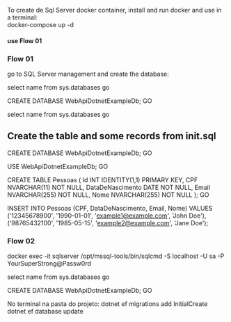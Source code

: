 ﻿To create de Sql Server docker container, install and run docker and use in a terminal:  
docker-compose up -d

#### use Flow 01
### Flow 01
go to SQL Server management and create the database:

select name from sys.databases
go

CREATE DATABASE WebApiDotnetExampleDb;
GO

select name from sys.databases
go

## Create the table and some records from init.sql

CREATE DATABASE WebApiDotnetExampleDb;
GO

USE WebApiDotnetExampleDb;
GO

CREATE TABLE Pessoas (
    Id INT IDENTITY(1,1) PRIMARY KEY,
    CPF NVARCHAR(11) NOT NULL,
    DataDeNascimento DATE NOT NULL,
    Email NVARCHAR(255) NOT NULL,
    Nome NVARCHAR(255) NOT NULL
);
GO

INSERT INTO Pessoas (CPF, DataDeNascimento, Email, Nome)
VALUES 
('12345678900', '1990-01-01', 'example1@example.com', 'John Doe'),
('98765432100', '1985-05-15', 'example2@example.com', 'Jane Doe');






### Flow 02
docker exec -it sqlserver /opt/mssql-tools/bin/sqlcmd -S localhost -U sa -P YourSuperStrong@Passw0rd

select name from sys.databases
go

CREATE DATABASE WebApiDotnetExampleDb;
GO

No terminal na pasta do projeto:
dotnet ef migrations add InitialCreate
dotnet ef database update
